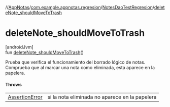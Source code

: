 //[AppNotas](../../../index.md)/[com.example.appnotas.regresion](../index.md)/[NotesDaoTestRegresion](index.md)/[deleteNote_shouldMoveToTrash](delete-note_should-move-to-trash.md)

# deleteNote_shouldMoveToTrash

[androidJvm]\
fun [deleteNote_shouldMoveToTrash](delete-note_should-move-to-trash.md)()

Prueba que verifica el funcionamiento del borrado lógico de notas. Comprueba que al marcar una nota como eliminada, esta aparece en la papelera.

#### Throws

| | |
|---|---|
| [AssertionError](https://developer.android.com/reference/kotlin/java/lang/AssertionError.html) | si la nota eliminada no aparece en la papelera |
